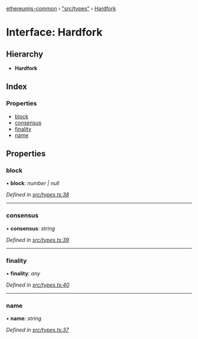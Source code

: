 [ethereumjs-common](../README.md) › ["src/types"](../modules/_src_types_.md) › [Hardfork](_src_types_.hardfork.md)

# Interface: Hardfork

## Hierarchy

- **Hardfork**

## Index

### Properties

- [block](_src_types_.hardfork.md#block)
- [consensus](_src_types_.hardfork.md#consensus)
- [finality](_src_types_.hardfork.md#finality)
- [name](_src_types_.hardfork.md#name)

## Properties

### block

• **block**: _number | null_

_Defined in [src/types.ts:38](https://github.com/ethereumjs/ethereumjs-vm/blob/master/packages/common/src/types.ts#L38)_

---

### consensus

• **consensus**: _string_

_Defined in [src/types.ts:39](https://github.com/ethereumjs/ethereumjs-vm/blob/master/packages/common/src/types.ts#L39)_

---

### finality

• **finality**: _any_

_Defined in [src/types.ts:40](https://github.com/ethereumjs/ethereumjs-vm/blob/master/packages/common/src/types.ts#L40)_

---

### name

• **name**: _string_

_Defined in [src/types.ts:37](https://github.com/ethereumjs/ethereumjs-vm/blob/master/packages/common/src/types.ts#L37)_
